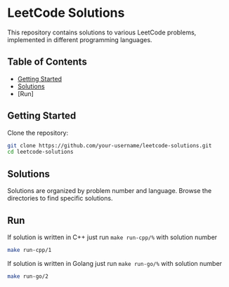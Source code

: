 # LeetCode Solutions

This repository contains solutions to various LeetCode problems, implemented in different programming languages. 

## Table of Contents

- [Getting Started](#getting-started)
- [Solutions](#solutions)
- [Run]

## Getting Started

Clone the repository:

```bash
git clone https://github.com/your-username/leetcode-solutions.git
cd leetcode-solutions
```

## Solutions

Solutions are organized by problem number and language. Browse the directories to find specific solutions.


## Run 
If solution is written in C++ just run `make run-cpp/%` with solution number
```bash
make run-cpp/1
```

If solution is written in Golang just run `make run-go/%` with solution number
```bash
make run-go/2
```
